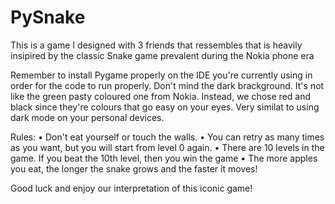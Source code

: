# PySnake
This is a game I designed with 3 friends that ressembles that is heavily insipired by the classic Snake game prevalent during the Nokia phone era 

Remember to install Pygame properly on the IDE you're currently using in order for the code to run properly. 
Don't mind the dark brackground. It's not like the green pasty coloured one from Nokia. Instead, we chose red and black since they're colours that go easy on your eyes. 
Very similat to using dark mode on your personal devices. 

Rules:
• Don't eat yourself or touch the walls.
• You can retry as many times as you want, but you will start from level 0 again. 
• There are 10 levels in the game. If you beat the 10th level, then you win the game
• The more apples you eat, the longer the snake grows and the faster it moves! 

Good luck and enjoy our interpretation of this iconic game!
